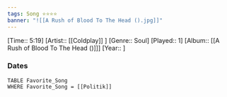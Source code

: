 ```yaml
---
tags: Song ⭐⭐⭐⭐ 
banner: "![[A Rush of Blood To The Head ().jpg]]"
---
```

[Time:: 5:19]
[Artist:: [[Coldplay]] ]
[Genre:: Soul]
[Played:: 1]
[Album:: [[A Rush of Blood To The Head ()]]]
[Year:: ]
### Dates
````dataview
TABLE Favorite_Song
WHERE Favorite_Song = [[Politik]]
````